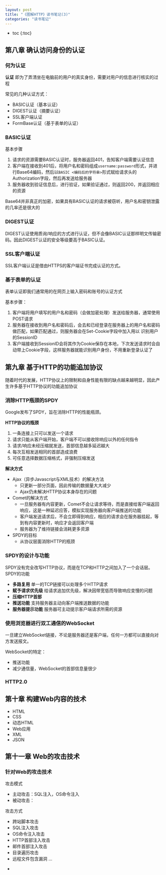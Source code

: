 ```yaml
---
layout: post
title: "《图解HTTP》读书笔记(3)"
categories: "读书笔记"
---
```


* toc
{:toc}

## 第八章 确认访问身份的认证

### 何为认证

**认证** 即为了弄清坐在电脑前的用户的真实身份，需要对用户的信息进行核实的过程

常见的几种认证方式：

* BASIC认证（基本认证）
* DIGEST认证（摘要认证）
* SSL客户端认证
* FormBase认证（基于表单的认证）

### BASIC认证

基本步骤

1. 请求的资源需要BASIC认证时，服务器返回401，告知客户端需要认证信息
2. 客户端在接收到401后，将用户名和密码组成`username:password`形式，并进行Base64编码，然后以`BASIC <编码后的字符串>`形式赋给请求头的
Authorization字段，然后再发送给服务器
3. 服务器收到验证信息后，进行验证，如果验证通过，则返回200，并返回相应的资源

Base64并非真正的加密，如果具有BASIC认证的请求被窃听，用户名和密钥泄露的几率还是很大的

### DIGEST认证

DIGEST认证使用质询/响应的方式进行认证，但不会像BASIC认证那样明文传输密码。因此DIGEST认证的安全等级要高于BASIC认证。

### SSL客户端认证

SSL客户端认证是借由HTTPS的客户端证书完成认证的方式。

### 基于表单的认证

表单认证即我们通常用的在网页上输入密码和账号的认证方式

基本步骤：

1. 客户端将用户填写的用户名和密码（会做加密处理）发送给服务器，通常使用POST请求
2. 服务器在接收到用户名和密码后，会去和已经登录在服务器上的用户名和密码做匹配，如果匹配通过，则服务器会在Set-Cookie字段中加入用以
识别用户的SessionID
3. 客户端接收到SessionID会将其作为Cookie保存在本地，下次发送请求时会自动带上Cookie字段，这样服务器就能识别用户身份，不用重新登录认证了

## 第九章 基于HTTP的功能追加协议

随着时代的发展，HTTP协议上的限制和自身性能有限的缺点越来越明显，因此产生许多基于HTTP协议的功能追加协议

### 消除HTTP瓶颈的SPDY

Google发布了SPDY，旨在消除HTTP的性能瓶颈。

**HTTP协议的瓶颈**

1. 一条连接上只可以发送一个请求
2. 请求只能从客户端开始，客户端不可以接收除响应以外的任何指令
3. 请求/响应未经压缩就发送，首部信息越多延迟越大
4. 每次互相发送相同的首部造成浪费
5. 可任意选择数据压缩格式，非强制压缩发送

**解决方式**

* Ajax（异步Javascript与XML技术）的解决方法
    * 只更新一部分页面，因此传输的数据量大大减少
    * Ajax仍未解决HTTP协议本身存在的问题
* Comet的解决方式
    * 一旦服务器有内容更新，Comet不会让请求等待，而是直接给客户端返回响应，这是一种延迟应答，模拟实现服务器向客户端推送的功能
    * 客户端发送请求后，不会立即得到响应，相应的请求会在服务器挂起，等到有内容更新时，响应才会返回客户端
    * 服务器为了维持链接会消耗更多资源
* SPDY的目标
    * 从协议层面消除HTTP的瓶颈

### SPDY的设计与功能

SPDY没有完全改写HTTP协议，而是在TCP和HTTP之间加入了一个会话层。SPDY的功能

* **多路复用** 单一的TCP链接可以处理多个HTTP请求
* **赋予请求优先级** 给请求追加优先级，解决因带宽低而导致响应变慢的问题
* **压缩HTTP首部**
* **推送功能** 支持服务器主动向客户端推送数据的功能
* **服务器提示功能** 服务器可主动提示客户端请求所需的资源

### 使用浏览器进行双工通信的WebSocket

一旦建立WebSocket链接，不论是服务器还是客户端，任何一方都可以直接向对方发送报文。

WebSocket的特定：

* 推送功能
* 减少通信量，WebSocket的首部信息量很少

### HTTP2.0

## 第十章 构建Web内容的技术

* HTML
* CSS
* 动态HTML
* Web应用
* XML
* JSON

## 第十一章 Web的攻击技术

### 针对Web的攻击技术

攻击模式

* 主动攻击：SQL注入，OS命令注入
* 被动攻击：

攻击方式

* 跨站脚本攻击
* SQL注入攻击
* OS命令注入攻击
* HTTP首部注入攻击
* 邮件首部注入攻击
* 目录遍历攻击
* 远程文件包含漏洞
...




-
